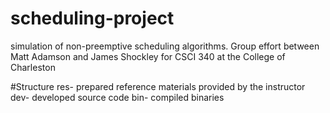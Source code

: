 # scheduling-project
simulation of non-preemptive scheduling algorithms. Group effort between Matt Adamson and James Shockley for CSCI 340 at the College of Charleston

#Structure
res- prepared reference materials provided by the instructor
dev- developed source code
bin- compiled binaries